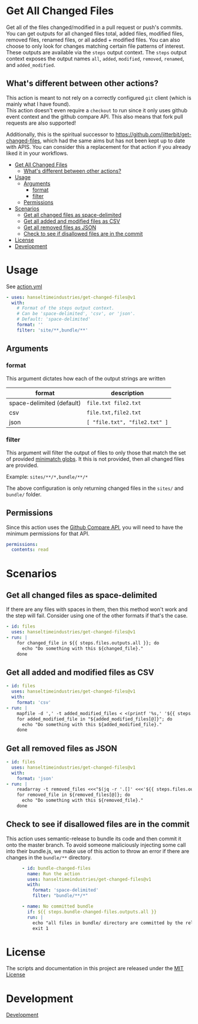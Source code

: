 <!-- <p align="center">
  <a href="https://github.com/hanseltimeindustries/get-changed-files/actions"><img alt="hanseltimeindustries/get-changed-files status" src="https://github.com/hanseltimeindustries/get-changed-files/workflows/Test/badge.svg"></a>
</p> -->

# Get All Changed Files

Get all of the files changed/modified in a pull request or push's commits.
You can get outputs for all changed files total, added files, modified files, removed files, renamed files, or all added + modified files.
You can also choose to only look for changes matching certain file patterns of interest.
These outputs are available via the `steps` output context.
The `steps` output context exposes the output names `all`, `added`, `modified`, `removed`, `renamed`, and `added_modified`.

## What's different between other actions?

This action is meant to not rely on a correctly configured `git` client (which is mainly what I have found).  
This action doesn't even require a `checkout` to run since it only uses github event context and the github compare API.  This also means that fork pull requests are also supported!

Additionally, this is the spiritual successor to https://github.com/jitterbit/get-changed-files, which had the same aims but has not been kept up to date with APIS.  You can consider this a replacement for that action if you already liked it in your workflows.

- [Get All Changed Files](#get-all-changed-files)
  - [What's different between other actions?](#whats-different-between-other-actions)
- [Usage](#usage)
  - [Arguments](#arguments)
    - [format](#format)
    - [filter](#filter)
  - [Permissions](#permissions)
- [Scenarios](#scenarios)
  - [Get all changed files as space-delimited](#get-all-changed-files-as-space-delimited)
  - [Get all added and modified files as CSV](#get-all-added-and-modified-files-as-csv)
  - [Get all removed files as JSON](#get-all-removed-files-as-json)
  - [Check to see if disallowed files are in the commit](#check-to-see-if-disallowed-files-are-in-the-commit)
- [License](#license)
- [Development](#development)
<!-- created with markdown all in one Vscode extension -->

# Usage

See [action.yml](action.yml)

```yaml
- uses: hanseltimeindustries/get-changed-files@v1
  with:
    # Format of the steps output context.
    # Can be 'space-delimited', 'csv', or 'json'.
    # Default: 'space-delimited'
    format: ''
    filter: 'site/**,bundle/**'
```

## Arguments

### format

This argument dictates how each of the output strings are written

| format | description |
| ------ | ----------- |
| space-delimited (default) | `file.txt file2.txt` |
| csv    | `file.txt,file2.txt` |
| json | `[ "file.txt", "file2.txt" ]` |

### filter

This argument will filter the output of files to only those that match the set of provided [minimatch globs](https://github.com/isaacs/minimatch).  It this is not provided, then all changed files are provided.

Example:  `sites/**/*,bundle/**/*`

The above configuration is only returning changed files in the `sites/` and `bundle/` folder.

## Permissions

Since this action uses the [Github Compare API](https://docs.github.com/en/rest/commits/commits?apiVersion=2022-11-28#compare-two-commits), you will
need to have the minimum permissions for that API.

```yaml
permissions:
  contents: read
```

# Scenarios

## Get all changed files as space-delimited

If there are any files with spaces in them, then this method won't work and the step will fail.
Consider using one of the other formats if that's the case.

```yaml
- id: files
  uses: hanseltimeindustries/get-changed-files@v1
- run: |
    for changed_file in ${{ steps.files.outputs.all }}; do
      echo "Do something with this ${changed_file}."
    done
```

## Get all added and modified files as CSV

```yaml
- id: files
  uses: hanseltimeindustries/get-changed-files@v1
  with:
    format: 'csv'
- run: |
    mapfile -d ',' -t added_modified_files < <(printf '%s,' '${{ steps.files.outputs.added_modified }}')
    for added_modified_file in "${added_modified_files[@]}"; do
      echo "Do something with this ${added_modified_file}."
    done
```

## Get all removed files as JSON

```yaml
- id: files
  uses: hanseltimeindustries/get-changed-files@v1
  with:
    format: 'json'
- run: |
    readarray -t removed_files <<<"$(jq -r '.[]' <<<'${{ steps.files.outputs.removed }}')"
    for removed_file in ${removed_files[@]}; do
      echo "Do something with this ${removed_file}."
    done
```

## Check to see if disallowed files are in the commit

This action uses semantic-release to bundle its code and then commit it onto the master branch.
To avoid someone maliciously injecting some call into their bundle.js, we make use of this action
to throw an error if there are changes in the `bundle/**` directory.

```yaml
      - id: bundle-changed-files
        name: Run the action
        uses: hanseltimeindustries/get-changed-files@v1
        with:
          format: 'space-delimited'
          filter: "bundle/**/*"

      - name: No committed bundle
        if: ${{ steps.bundle-changed-files.outputs.all }}
        run: |
          echo "all files in bundle/ directory are committed by the release process.  Please make sure not to commit your bundle files!"
          exit 1
```

# License

The scripts and documentation in this project are released under the [MIT License](LICENSE)

# Development

[Development](./DEVELOPMENT.md)